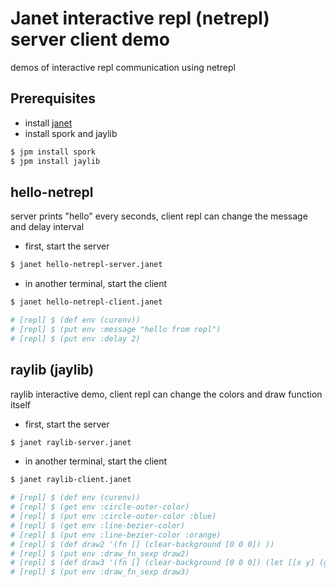 # Janet interactive repl (netrepl) server client demo

demos of interactive repl communication using netrepl

## Prerequisites

- install [janet](https://janet-lang.org/)
- install spork and jaylib

```bash
$ jpm install spork
$ jpm install jaylib
```

## hello-netrepl

server prints "hello" every seconds, client repl can change the message and delay interval

- first, start the server

```bash
$ janet hello-netrepl-server.janet
```

- in another terminal, start the client

```bash
$ janet hello-netrepl-client.janet

# [repl] $ (def env (curenv))
# [repl] $ (put env :message "hello from repl")
# [repl] $ (put env :delay 2)
```

## raylib (jaylib)

raylib interactive demo, client repl can change the colors and draw function itself

- first, start the server

```bash
$ janet raylib-server.janet
```

- in another terminal, start the client

```bash
$ janet raylib-client.janet

# [repl] $ (def env (curenv))
# [repl] $ (get env :circle-outer-color)
# [repl] $ (put env :circle-outer-color :blue)
# [repl] $ (get env :line-bezier-color)
# [repl] $ (put env :line-bezier-color :orange)
# [repl] $ (def draw2 '(fn [] (clear-background [0 0 0]) ))
# [repl] $ (put env :draw_fn_sexp draw2)
# [repl] $ (def draw3 '(fn [] (clear-background [0 0 0]) (let [[x y] (get-mouse-position)] (draw-rectangle (- (math/floor x) 30) (- (math/floor y) 30) 60 60 :red)) ))
# [repl] $ (put env :draw_fn_sexp draw3)
```